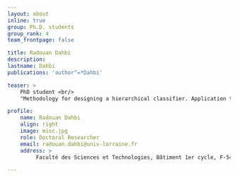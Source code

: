 ```yaml
---
layout: about
inline: true
group: Ph.D. students
group_rank: 4
team_frontpage: false

title: Radouan Dahbi
description: 
lastname: Dahbi
publications: 'author^=*Dahbi'

teaser: >
    PhD student <br/>
    "Methodology for designing a hierarchical classifier. Application to the classification of wood pieces according to their appearance and the quality of the finishing."

profile:
    name: Radouan Dahbi
    align: right
    image: misc.jpg
    role: Doctoral Researcher
    email: radouan.dahbi@univ-lorraine.fr
    address: >
         Faculté des Sciences et Technologies, Bâtiment 1er cycle, F-54000 Nancy

---
```

